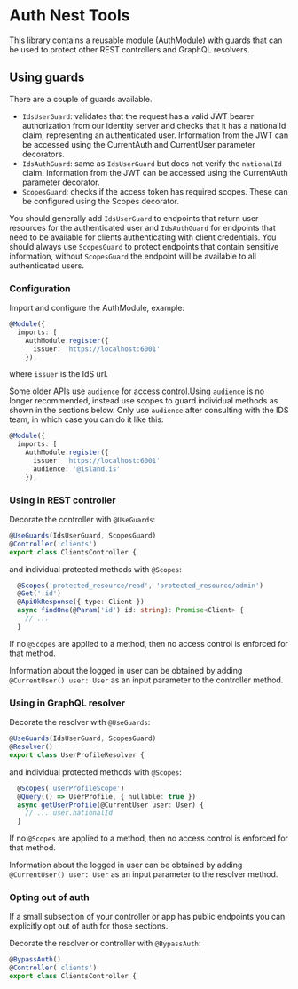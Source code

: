 # Auth Nest Tools

This library contains a reusable module (AuthModule) with guards that can be used to protect other REST controllers and GraphQL resolvers.

## Using guards

There are a couple of guards available.

- `IdsUserGuard`: validates that the request has a valid JWT bearer authorization from our identity server and checks that it has a nationalId claim, representing an authenticated user. Information from the JWT can be accessed using the CurrentAuth and CurrentUser parameter decorators.
- `IdsAuthGuard`: same as `IdsUserGuard` but does not verify the `nationalId` claim. Information from the JWT can be accessed using the CurrentAuth parameter decorator.
- `ScopesGuard`: checks if the access token has required scopes. These can be configured using the Scopes decorator.

You should generally add `IdsUserGuard` to endpoints that return user resources for the authenticated user and `IdsAuthGuard` for endpoints that need to be available for clients authenticating with client credentials. You should always use `ScopesGuard` to protect endpoints that contain sensitive information, without `ScopesGuard` the endpoint will be available to all authenticated users.

### Configuration

Import and configure the AuthModule, example:

```typescript
@Module({
  imports: [
    AuthModule.register({
      issuer: 'https://localhost:6001'
    }),
```

where `issuer` is the IdS url.

Some older APIs use `audience` for access control.Using `audience` is no longer recommended, instead use scopes to guard individual methods as shown in the sections below. Only use `audience` after consulting with the IDS team, in which case you can do it like this:

```typescript
@Module({
  imports: [
    AuthModule.register({
      issuer: 'https://localhost:6001'
      audience: '@island.is'
    }),
```

### Using in REST controller

Decorate the controller with `@UseGuards`:

```typescript
@UseGuards(IdsUserGuard, ScopesGuard)
@Controller('clients')
export class ClientsController {
```

and individual protected methods with `@Scopes`:

```typescript
  @Scopes('protected_resource/read', 'protected_resource/admin')
  @Get(':id')
  @ApiOkResponse({ type: Client })
  async findOne(@Param('id') id: string): Promise<Client> {
    // ...
  }
```

If no `@Scopes` are applied to a method, then no access control is enforced for that method.

Information about the logged in user can be obtained by adding `@CurrentUser() user: User` as an input parameter to the controller method.

### Using in GraphQL resolver

Decorate the resolver with `@UseGuards`:

```typescript
@UseGuards(IdsUserGuard, ScopesGuard)
@Resolver()
export class UserProfileResolver {
```

and individual protected methods with `@Scopes`:

```typescript
  @Scopes('userProfileScope')
  @Query(() => UserProfile, { nullable: true })
  async getUserProfile(@CurrentUser user: User) {
    // ... user.nationalId
  }
```

If no `@Scopes` are applied to a method, then no access control is enforced for that method.

Information about the logged in user can be obtained by adding `@CurrentUser() user: User` as an input parameter to the resolver method.

### Opting out of auth

If a small subsection of your controller or app has public endpoints you can explicitly opt out of auth for those sections.

Decorate the resolver or controller with `@BypassAuth`:

```typescript
@BypassAuth()
@Controller('clients')
export class ClientsController {
```
